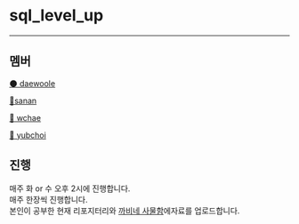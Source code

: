 # sql_level_up
---

## 멤버

[🌑 daewoole](https://github.com/LeeDaeWook)

[🚀sanan](https://github.com/Ssuamje)

[🚀 wchae](https://github.com/enaenen)

[🎒 yubchoi](https://github.com/yubinquitous)

## 진행
매주 화 or 수 오후 2시에 진행합니다.
<br>
매주 한장씩 진행합니다.
<br>
본인이 공부한 현재 리포지터리와 [까비네 사물함](cabi.oopy.io)에자료를 업로드합니다.
